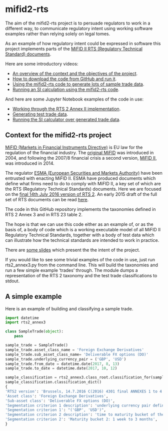 # mifid2-rts

The aim of the mifid2-rts project is to persuade regulators to work in a different way, to communicate regulatory intent using working software examples rather than relying solely on legal tomes. 

As an example of how regulatory intent could be expressed in software this project implements parts of the [MiFID II RTS (Regulatory Technical Standard) documents](http://eur-lex.europa.eu/legal-content/EN/TXT/PDF/?uri=CELEX:32017R0583&rid=1).

Here are some introductory videos:
* [An overview of the context and the objectives of the project](https://www.youtube.com/watch?v=kmV2jDNgH-Q).
* [How to download the code from GitHub and run it](https://youtu.be/Hoo31-LJi4s).
* [Using the mifid2-rts code to generate lots of sample trade data](https://youtu.be/1kUJu1-snVY).
* [Running an SI calculation using the mifid2-rts code](https://youtu.be/hsOs4hFc9lA).

And here are some Jupyter Notebook examples of the code in use:
* [Working through the RTS 2 Annex II implementation](https://github.com/bwbadger/mifid2-rts/blob/master/rts/RTS2_Worked_Examples.ipynb).
* [Generating test trade data](https://github.com/bwbadger/mifid2-rts/blob/master/rts/Trade%20data%20generation%20and%20testing.ipynb).
* [Running the SI calculator over generated trade data](https://github.com/bwbadger/mifid2-rts/blob/master/rts/Using%20sample%20trades%20in%20an%20SI%20calculation.ipynb).


## Context for the mifid2-rts project

[MiFID (Markets in Financial Instruments Directive)](https://en.wikipedia.org/wiki/Markets_in_Financial_Instruments_Directive_2004) is EU law for the regulation of the financial industry.  The [original MiFID](http://eur-lex.europa.eu/LexUriServ/LexUriServ.do?uri=CELEX:32004L0039:EN:HTML) was introduced in 2004, and following the 2007/8 financial crisis a second version, [MiFID II](https://www.esma.europa.eu/policy-rules/mifid-ii-and-mifir), was introduced in 2014.

The regulator [ESMA (European Securities and Markets Authority)](https://en.wikipedia.org/wiki/European_Securities_and_Markets_Authority) have been entrusted with enacting MiFID II.  ESMA have produced documents which define what firms need to do to comply with MiFID II, a key set of which are the RTS (Regulatory Technical Standards) documents.  Here we are focused on the [final 14th July 2016 version of RTS 2](http://eur-lex.europa.eu/legal-content/EN/TXT/PDF/?uri=CELEX:32017R0583&rid=1).  An early 2015 draft of the full set of RTS documents can be read [here](https://www.esma.europa.eu/sites/default/files/library/2015/11/2015-esma-1464_annex_i_-_draft_rts_and_its_on_mifid_ii_and_mifir.pdf).

The code in this GitHub repository implements the taxonomies defined in RTS 2 Annex 3 and in RTS 23 table 2.

The hope is that we can use this code either as an example of, or as the basis of, a body of code which is a working executable model of all MiFID II Regulatory Technical Standards, together with a body of test data which can illustrate how the technical standards are intended to work in practice.

There are [some slides](https://docs.google.com/presentation/d/1sVgeO3IAO7ZMrbzAYWZtbu21MxFlESL0ONvJHUuFgBc/edit?usp=sharing) which present the the intent of the project.

If you would like to see some trivial examples of the code in use, just run rts2_annex3.py from the command line.  This will build the taxonomies and run a few simple example ‘trades’ through.  The module dumps a representation of the RTS 2 taxonomy and the test trade classifications to stdout.

## A simple example

Here is an example of building and classifying a sample trade.

```python
import datetime
import rts2_annex3

class SampleTrade(object):
    pass

sample_trade = SampleTrade()
sample_trade.asset_class_name = 'Foreign Exchange Derivatives'
sample_trade.sub_asset_class_name= 'Deliverable FX options (DO)'
sample_trade.underlying_currency_pair = ('GBP', 'USD')
sample_trade.from_date = datetime.date(2017, 8, 13)
sample_trade.to_date = datetime.date(2017, 10, 12)

sample_classification = rts2_annex3.class_root.classification_for(sample_trade)
sample_classification.classification_dict()
{
'RTS2 version': 'Brussels, 14.7.2016 C(2016) 4301 final ANNEXES 1 to 4', 
'Asset class': 'Foreign Exchange Derivatives', 
'Sub-asset class': 'Deliverable FX options (DO)', 
'Segmentation criterion 1 description': 'underlying currency pair defined as combination of the two currencies underlying the derivative contract', 
'Segmentation criterion 1': "('GBP', 'USD')", 
'Segmentation criterion 2 description': 'time to maturity bucket of the swap defined as follows:',
'Segmentation criterion 2': 'Maturity bucket 2: 1 week to 3 months', 
} 
```

